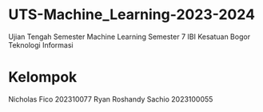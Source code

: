 # UTS-Machine_Learning-2023-2024
Ujian Tengah Semester Machine Learning Semester 7 IBI Kesatuan Bogor Teknologi Informasi

# Kelompok
Nicholas Fico 202310077
Ryan Roshandy Sachio 2023100055
